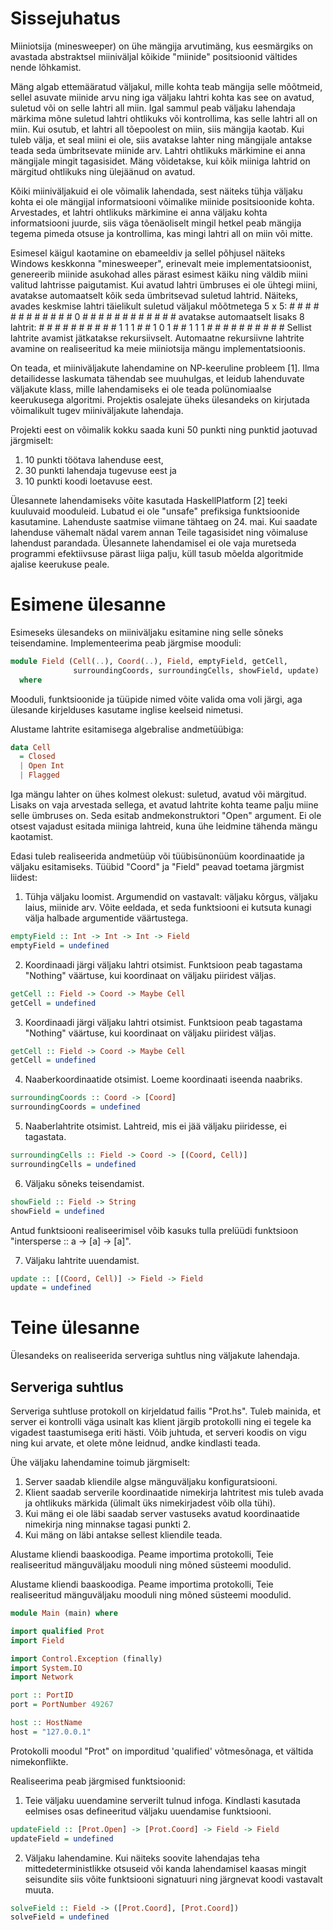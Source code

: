 # Sissejuhatus

Miiniotsija (minesweeper) on ühe mängija arvutimäng, kus eesmärgiks on avastada
abstraktsel miiniväljal kõikide "miinide" positsioonid vältides nende
lõhkamist.

Mäng algab ettemääratud väljakul, mille kohta teab mängija selle mõõtmeid,
sellel asuvate miinide arvu ning iga väljaku lahtri kohta kas see on avatud,
suletud või on selle lahtri all miin.  Igal sammul peab väljaku lahendaja
märkima mõne suletud lahtri ohtlikuks või kontrollima, kas selle lahtri all on
miin. Kui osutub, et lahtri all tõepoolest on miin, siis mängija kaotab. Kui
tuleb välja, et seal miini ei ole, siis avatakse lahter ning mängijale antakse
teada seda ümbritsevate miinide arv. Lahtri ohtlikuks märkimine ei anna
mängijale mingit tagasisidet. Mäng võidetakse, kui kõik miiniga lahtrid on
märgitud ohtlikuks ning ülejäänud on avatud.

Kõiki miiniväljakuid ei ole võimalik lahendada, sest näiteks tühja väljaku
kohta ei ole mängijal informatsiooni võimalike miinide positsioonide kohta.
Arvestades, et lahtri ohtlikuks märkimine ei anna väljaku kohta informatsiooni
juurde, siis väga tõenäoliselt mingil hetkel peab mängija tegema pimeda otsuse
ja kontrollima, kas mingi lahtri all on miin või mitte.

Esimesel käigul kaotamine on ebameeldiv ja sellel põhjusel näiteks Windows
keskkonna "minesweeper", erinevalt meie implementatsioonist, genereerib miinide
asukohad alles pärast esimest käiku ning väldib miini valitud lahtrisse
paigutamist. Kui avatud lahtri ümbruses ei ole ühtegi miini, avatakse
automaatselt kõik seda ümbritsevad suletud lahtrid.  Näiteks, avades keskmise
lahtri täielikult suletud väljakul mõõtmetega 5 x 5:
    # # # # # # #
    #           #
    #           #
    #     0     #
    #           #
    #           #
    # # # # # # #
avatakse automaatselt lisaks 8 lahtrit:
    # # # # # # #
    #           #
    #   1 1 1   #
    #   1 0 1   #
    #   1 1 1   #
    #           #
    # # # # # # #
Sellist lahtrite avamist jätkatakse rekursiivselt. Automaatne rekursiivne
lahtrite avamine on realiseeritud ka meie miiniotsija mängu implementatsioonis.

On teada, et miiniväljakute lahendamine on NP-keeruline probleem [1]. Ilma
detailidesse laskumata tähendab see muuhulgas, et leidub lahenduvate väljakute
klass, mille lahendamiseks ei ole teada polünomiaalse keerukusega algoritmi.
Projektis osalejate üheks ülesandeks on kirjutada võimalikult tugev
miiniväljakute lahendaja.

Projekti eest on võimalik kokku saada kuni 50 punkti ning punktid jaotuvad
järgmiselt:
1. 10 punkti töötava lahenduse eest,
2. 30 punkti lahendaja tugevuse eest ja
3. 10 punkti koodi loetavuse eest.

Ülesannete lahendamiseks võite kasutada HaskellPlatform [2] teeki kuuluvaid
mooduleid. Lubatud ei ole "unsafe" prefiksiga funktsioonide kasutamine.
Lahenduste saatmise viimane tähtaeg on 24. mai. Kui saadate lahenduse vähemalt
nädal varem annan Teile tagasisidet ning võimaluse lahendust parandada.
Ülesannete lahendamisel ei ole vaja muretseda programmi efektiivsuse pärast
liiga palju, küll tasub mõelda algoritmide ajalise keerukuse peale.

# Esimene ülesanne

Esimeseks ülesandeks on miiniväljaku esitamine ning selle sõneks teisendamine.
Implementeerima peab järgmise mooduli:

```haskell
module Field (Cell(..), Coord(..), Field, emptyField, getCell, 
              surroundingCoords, surroundingCells, showField, update)
  where
```

Mooduli, funktsioonide ja tüüpide nimed võite valida oma voli järgi, aga
ülesande kirjelduses kasutame inglise keelseid nimetusi.

Alustame lahtrite esitamisega algebralise andmetüübiga:
```haskell
data Cell 
  = Closed
  | Open Int
  | Flagged
```
Iga mängu lahter on ühes kolmest olekust: suletud, avatud või märgitud.  Lisaks
on vaja arvestada sellega, et avatud lahtrite kohta teame palju miine selle
ümbruses on.  Seda esitab andmekonstruktori "Open" argument.  Ei ole otsest
vajadust esitada miiniga lahtreid, kuna ühe leidmine tähenda mängu kaotamist.

Edasi tuleb realiseerida andmetüüp või tüübisünonüüm koordinaatide ja väljaku
esitamiseks. Tüübid "Coord" ja "Field" peavad toetama järgmist liidest:

1. Tühja väljaku loomist. Argumendid on vastavalt: väljaku kõrgus, väljaku
   laius, miinide arv. Võite eeldada, et seda funktsiooni ei kutsuta kunagi
   välja halbade argumentide väärtustega.
```haskell
emptyField :: Int -> Int -> Int -> Field
emptyField = undefined
```

2. Koordinaadi järgi väljaku lahtri otsimist. Funktsioon peab tagastama
"Nothing" väärtuse, kui koordinaat on väljaku piiridest väljas.
```haskell
getCell :: Field -> Coord -> Maybe Cell
getCell = undefined
```
3. Koordinaadi järgi väljaku lahtri otsimist. Funktsioon peab tagastama
"Nothing" väärtuse, kui koordinaat on väljaku piiridest väljas.
```haskell
getCell :: Field -> Coord -> Maybe Cell
getCell = undefined
```
 
4. Naaberkoordinaatide otsimist. Loeme koordinaati iseenda naabriks.
```haskell
surroundingCoords :: Coord -> [Coord]
surroundingCoords = undefined
```

5. Naaberlahtrite otsimist. Lahtreid, mis ei jää väljaku piiridesse, ei tagastata.
```haskell
surroundingCells :: Field -> Coord -> [(Coord, Cell)]
surroundingCells = undefined
```

6. Väljaku sõneks teisendamist.
```haskell
showField :: Field -> String
showField = undefined
```
Antud funktsiooni realiseerimisel võib kasuks tulla prelüüdi funktsioon
"intersperse :: a -> [a] -> [a]".

7. Väljaku lahtrite uuendamist.
```haskell
update :: [(Coord, Cell)] -> Field -> Field
update = undefined
```

# Teine ülesanne

Ülesandeks on realiseerida serveriga suhtlus ning väljakute lahendaja.

## Serveriga suhtlus

Serveriga suhtluse protokoll on kirjeldatud failis "Prot.hs". Tuleb mainida, et
server ei kontrolli väga usinalt kas klient järgib protokolli ning ei tegele ka
vigadest taastumisega eriti hästi. Võib juhtuda, et serveri koodis on vigu ning
kui arvate, et olete mõne leidnud, andke kindlasti teada.

Ühe väljaku lahendamine toimub järgmiselt:
1. Server saadab kliendile algse mänguväljaku konfiguratsiooni.
2. Klient saadab serverile koordinaatide nimekirja lahtritest mis tuleb avada ja ohtlikuks märkida (ülimalt üks nimekirjadest võib olla tühi).
3. Kui mäng ei ole läbi saadab server vastuseks avatud koordinaatide nimekirja
   ning minnakse tagasi punkti 2.
4. Kui mäng on läbi antakse sellest kliendile teada.

Alustame kliendi baaskoodiga. Peame importima protokolli, Teie realiseeritud
mänguväljaku mooduli ning mõned süsteemi moodulid.

Alustame kliendi baaskoodiga. Peame importima protokolli, Teie realiseeritud
mänguväljaku mooduli ning mõned süsteemi moodulid.
```haskell
module Main (main) where

import qualified Prot
import Field

import Control.Exception (finally)
import System.IO 
import Network

port :: PortID
port = PortNumber 49267

host :: HostName
host = "127.0.0.1"
```

Protokolli moodul "Prot" on imporditud 'qualified' võtmesõnaga, et vältida
nimekonflikte.

Realiseerima peab järgmised funktsioonid:
1. Teie väljaku uuendamine serverilt tulnud infoga. Kindlasti kasutada eelmises
   osas defineeritud väljaku uuendamise funktsiooni.
```haskell
updateField :: [Prot.Open] -> [Prot.Coord] -> Field -> Field
updateField = undefined
```

2. Väljaku lahendamine. Kui näiteks soovite lahendajas teha
   mittedeterministlikke otsuseid või kanda lahendamisel kaasas mingit
   seisundite siis võite funktsiooni signatuuri ning järgnevat koodi vastavalt
   muuta.
```haskell
solveField :: Field -> ([Prot.Coord], [Prot.Coord])
solveField = undefined
```
